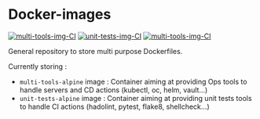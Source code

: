 # Docker-images

[![multi-tools-img-CI](https://github.com/ixxeL2097/Docker-images/actions/workflows/multi-tools-alpine-image.yml/badge.svg)](https://github.com/ixxeL2097/Docker-images/actions/workflows/multi-tools-alpine-image.yml)
[![unit-tests-img-CI](https://github.com/ixxeL2097/Docker-images/actions/workflows/unit-test-alpine.yml/badge.svg)](https://github.com/ixxeL2097/Docker-images/actions/workflows/unit-test-alpine.yml)
[![multi-tools-img-CI](https://github.com/ixxeL2097/Docker-images/actions/workflows/toolkit-image.yml/badge.svg)](https://github.com/ixxeL2097/Docker-images/actions/workflows/toolkit-image.yml)

General repository to store multi purpose Dockerfiles.

Currently storing :
- `multi-tools-alpine` image : Container aiming at providing Ops tools to handle servers and CD actions (kubectl, oc, helm, vault...)
- `unit-tests-alpine` image : Container aiming at providing unit tests tools to handle CI actions (hadolint, pytest, flake8, shellcheck...)
